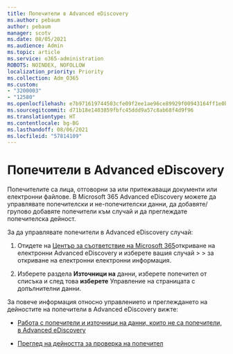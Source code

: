 ```yaml
---
title: Попечители в Advanced eDiscovery
ms.author: pebaum
author: pebaum
manager: scotv
ms.date: 08/05/2021
ms.audience: Admin
ms.topic: article
ms.service: o365-administration
ROBOTS: NOINDEX, NOFOLLOW
localization_priority: Priority
ms.collection: Adm_O365
ms.custom:
- "3200003"
- "12580"
ms.openlocfilehash: e7b971619744503cfe09f2ee1ae96ce89929f00943164ff1e0b26e15e74ab8b9
ms.sourcegitcommit: d71b18e1403859fbfc45ddd9a57c8ab68f4d9f96
ms.translationtype: HT
ms.contentlocale: bg-BG
ms.lasthandoff: 08/06/2021
ms.locfileid: "57814109"
---
```

# <a name="custodians-in-advanced-ediscovery"></a>Попечители в Advanced eDiscovery

Попечителите са лица, отговорни за или притежаващи документи или електронни файлове. В Microsoft 365 Advanced eDiscovery можете да управлявате попечителски и не-попечителски данни, да добавяте/групово добавяте попечители към случай и да преглеждате попечителска дейност.

За да управлявате попечители в Advanced eDiscovery случай:

1. Отидете на [Център за съответствие на Microsoft 365](https://compliance.microsoft.com/)откриване на електронни Advanced eDiscovery и изберете вашия случай  >    >  за откриване на електронни електронни информация.

1. Изберете раздела **Източници на** данни, изберете попечител от списъка и след това **изберете** Управление на страницата с допълнителни данни.

За повече информация относно управлението и преглеждането на дейностите на попечители в Advanced eDiscovery вижте:

- [Работа с попечители и източници на данни, които не са попечители, в Advanced eDiscovery](/microsoft-365/compliance/managing-custodians)

- [Преглед на дейността за проверка на попечител](/microsoft-365/compliance/view-custodian-activity)